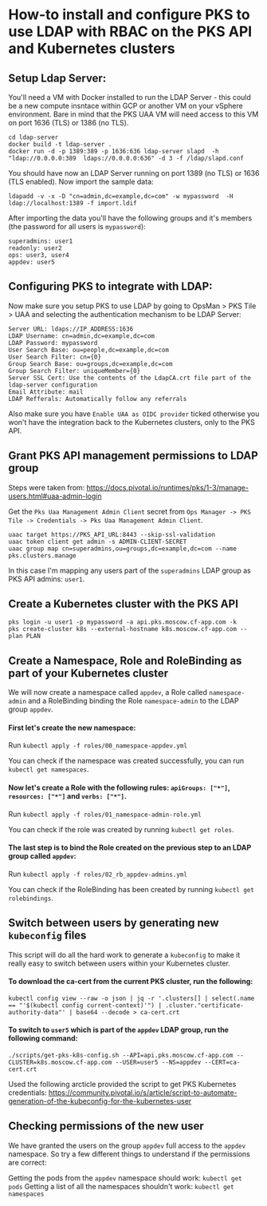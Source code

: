 # How-to install and configure PKS to use LDAP with RBAC on the PKS API and Kubernetes clusters

## Setup Ldap Server:

You'll need a VM with Docker installed to run the LDAP Server - this could be a new compute insntace within GCP or another VM on your vSphere environment. Bare in mind that the PKS UAA VM will need access to this VM on port 1636 (TLS) or 1386 (no TLS).

```
cd ldap-server
docker build -t ldap-server .
docker run -d -p 1389:389 -p 1636:636 ldap-server slapd  -h "ldap://0.0.0.0:389  ldaps://0.0.0.0:636" -d 3 -f /ldap/slapd.conf
```

You should have now an LDAP Server running on port 1389 (no TLS) or 1636 (TLS enabled).
Now import the sample data:

`ldapadd -v -x -D "cn=admin,dc=example,dc=com" -w mypassword  -H ldap://localhost:1389 -f import.ldif`

After importing the data you'll have the following groups and it's members (the password for all users is `mypassword`):

```
superadmins: user1
readonly: user2
ops: user3, user4
appdev: user5
```

## Configuring PKS to integrate with LDAP:

Now make sure you setup PKS to use LDAP by going to OpsMan > PKS Tile > UAA and selecting the authentication mechanism to be LDAP Server:

```
Server URL: ldaps://IP_ADDRESS:1636
LDAP Username: cn=admin,dc=example,dc=com
LDAP Password: mypassword
User Search Base: ou=people,dc=example,dc=com
User Search Filter: cn={0}
Group Search Base: ou=groups,dc=example,dc=com
Group Search Filter: uniqueMember={0}
Server SSL Cert: Use the contents of the LdapCA.crt file part of the ldap-server configuration
Email Attribute: mail
LDAP Refferals: Automatically follow any referrals
```

Also make sure you have `Enable UAA as OIDC provider` ticked otherwise you won't have the integration back to the Kubernetes clusters, only to the PKS API.

## Grant PKS API management permissions to LDAP group

Steps were taken from: https://docs.pivotal.io/runtimes/pks/1-3/manage-users.html#uaa-admin-login

Get the `Pks Uaa Management Admin Client` secret from `Ops Manager -> PKS Tile -> Credentials -> Pks Uaa Management Admin Client`.

```
uaac target https://PKS_API_URL:8443 --skip-ssl-validation
uaac token client get admin -s ADMIN-CLIENT-SECRET
uaac group map cn=superadmins,ou=groups,dc=example,dc=com --name pks.clusters.manage
```

In this case I'm mapping any users part of the `superadmins` LDAP group as PKS API admins: `user1`.

## Create a Kubernetes cluster with the PKS API

```
pks login -u user1 -p mypassword -a api.pks.moscow.cf-app.com -k
pks create-cluster k8s --external-hostname k8s.moscow.cf-app.com --plan PLAN
```

## Create a Namespace, Role and RoleBinding as part of your Kubernetes cluster

We will now create a namespace called `appdev`, a Role called `namespace-admin` and a RoleBinding binding the Role `namespace-admin` to the LDAP group `appdev`.

#### First let's create the new namespace:
Run `kubectl apply -f roles/00_namespace-appdev.yml`

You can check if the namespace was created successfully, you can run `kubectl get namespaces`.

#### Now let's create a Role with the following rules: `apiGroups: ["*"]`, `resources: ["*"]` and `verbs: ["*"]`.
Run `kubectl apply -f roles/01_namespace-admin-role.yml`

You can check if the role was created by running `kubectl get roles`.

#### The last step is to bind the Role created on the previous step to an LDAP group called `appdev`:
Run `kubectl apply -f roles/02_rb_appdev-admins.yml`

You can check if the RoleBinding has been created by running `kubectl get rolebindings`.

## Switch between users by generating new `kubeconfig` files

This script will do all the hard work to generate a `kubeconfig` to make it really easy to switch between users within your Kubernetes cluster.

#### To download the ca-cert from the current PKS cluster, run the following:
`kubectl config view --raw -o json | jq -r '.clusters[] | select(.name == "'$(kubectl config current-context)'") | .cluster."certificate-authority-data"' | base64 --decode > ca-cert.crt`

#### To switch to `user5` which is part of the `appdev` LDAP group, run the following command:
`./scripts/get-pks-k8s-config.sh --API=api.pks.moscow.cf-app.com --CLUSTER=k8s.moscow.cf-app.com --USER=user5 --NS=appdev --CERT=ca-cert.crt`

Used the following arcticle provided the script to get PKS Kubernetes credentials:
https://community.pivotal.io/s/article/script-to-automate-generation-of-the-kubeconfig-for-the-kubernetes-user

## Checking permissions of the new user

We have granted the users on the group `appdev` full access to the `appdev` namespace. So try a few different things to understand if the permissions are correct:

Getting the pods from the `appdev` namespace should work: `kubectl get pods`
Getting a list of all the namespaces shouldn't work: `kubectl get namespaces`

